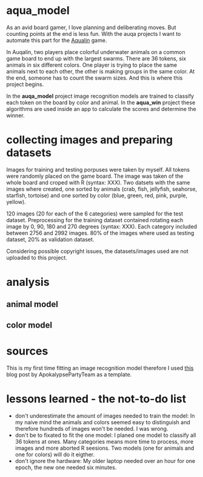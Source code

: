 # aqua_model

As an avid board gamer, I love planning and deliberating moves. But counting points at the end is less fun. With the auqa projects I want to automate this part for the [Aqualin](https://boardgamegeek.com/boardgame/295948/aqualin) game.

In Auqalin, two players place colorful underwater animals on a common game board to end up with the largest swarms. There are 36 tokens, six animals in six different colors. One player is trying to place the same animals next to each other, the other is making groups in the same color. At the end, someone has to count the swarm sizes. And this is where this project begins. 

In the **auqa_model** project image recognition models are trained to classify each token on the board by color and animal. In the **aqua_win** project these algorithms are used inside an app to calculate the scores and determine the winner. 

# collecting images and preparing datasets

Images for training and testing porpuses were taken by myself. All tokens were randomly placed on the game board. The image was taken of the whole board and croped with R (syntax: XXX). Two datsets with the same images where created, one sorted by animals (crab, fish, jellyfish, seahorse, starfish, tortoise) and one sorted by color (blue, green, red, pink, purple, yellow).  

120 images (20 for each of the 6 categories) were sampled for the test dataset. Preprocessing for the training dataset contained rotating each image by 0, 90, 180 and 270 degrees (syntax: XXX). Each category included between 2756 and 2992 images. 80% of the images where used as testing dataset, 20% as validation dataset. 

Considering possible copyright issues, the datasets/images used are not uploaded to this project.

# analysis

## animal model

## color model

# sources 

This is my first time fitting an image recognition model therefore I used [this](https://www.r-bloggers.com/2021/03/how-to-build-your-own-image-recognition-app-with-r-part-1/) blog post by ApokalypsePartyTeam as a template.

# lessons learned - the not-to-do list

- don't underestimate the amount of images needed to train the model: In my naive mind the animals and colors seemed easy to distinguish and therefore hundreds of images won't be needed. I was wrong. 
- don't be to fixated to fit the one model: I planed one model to classify all 36 tokens at ones. Many categories means more time to process, more images and more aborted R seesions. Two models (one for animals and one for colors) will do it eigther. 
- don't ignore the hardware: My older laptop needed over an hour for one epoch, the new one needed six minutes.  
